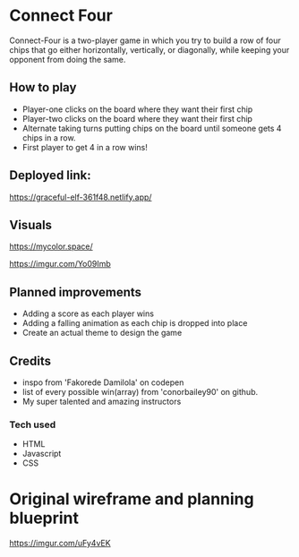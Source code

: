 # Connect Four
Connect-Four is a two-player game in which you try to build a row of four chips that go either horizontally, vertically, or diagonally, while keeping your opponent from doing the same.

## How to play
* Player-one clicks on the board where they want their first chip
* Player-two clicks on the board where they want their first chip
* Alternate taking turns putting chips on the board until someone gets 4 chips in a row.
* First player to get 4 in a row wins!


## Deployed link:
https://graceful-elf-361f48.netlify.app/

## Visuals
https://mycolor.space/

https://imgur.com/Yo09Imb


## Planned improvements
* Adding a score as each player wins
* Adding a falling animation as each chip is dropped into place
* Create an actual theme to design the game


## Credits
* inspo from 'Fakorede Damilola' on codepen
* list of every possible win(array) from 'conorbailey90' on github.
* My super talented and amazing instructors


### Tech used
* HTML
* Javascript
* CSS


# Original wireframe and planning blueprint

https://imgur.com/uFy4vEK